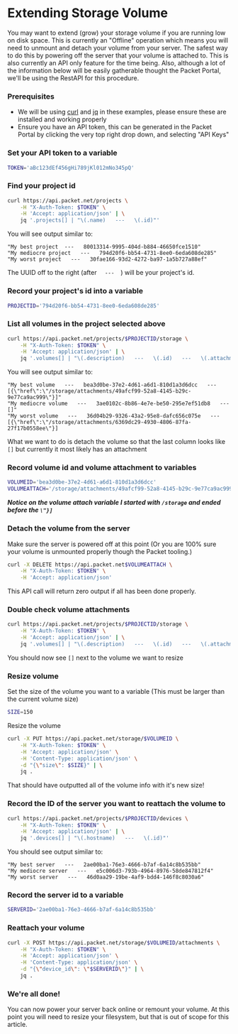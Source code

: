 <!--
<meta>
{
    "title":"Extending Blockstorage",
    "description":"Extending Storage Volume on Packet",
    "author":"Zalkar Ziiaidin",
    "github":"zalkar-z",
    "date": "2019/10/25",
    "email":"zak@packet.com",
    "tag":["Extending", "Storage", "Blockstorage"]
}
</meta>
-->

# Extending Storage Volume
You may want to extend (grow) your storage volume if you are running low on disk space. This is currently an "Offline" operation which means you will need to unmount and detach your volume from your server. The safest way to do this by powering off the server that your volume is attached to. This is also currently an API only feature for the time being. Also, although a lot of the information below will be easily gatherable thought the Packet Portal, we'll be using the RestAPI for this procedure.

### Prerequisites
* We will be using [curl](https://curl.haxx.se/) and [jq](https://stedolan.github.io/jq/) in these examples, please ensure these are installed and working properly
* Ensure you have an API token, this can be generated in the Packet Portal by clicking the very top right drop down, and selecting "API Keys"

### Set your API token to a variable
```bash
TOKEN='aBc123dEf456gHi789jKl012mNo345pQ'
```

### Find your project id
```bash
curl https://api.packet.net/projects \
    -H "X-Auth-Token: $TOKEN" \
    -H 'Accept: application/json' | \
    jq '.projects[] | "\(.name)   ---   \(.id)"'
```
You will see output similar to:
```
"My best project  ---   80013314-9995-404d-b884-46650fce1510"
"My mediocre project   ---   794d20f6-bb54-4731-8ee0-6eda608de285"
"My worst project   ---   30fae166-93d2-4272-ba97-1a5b727a88ef"
```
The UUID off to the right (after `   ---   `) will be your project's id.
### Record your project's id into a variable
```bash
PROJECTID='794d20f6-bb54-4731-8ee0-6eda608de285'
```

### List all volumes in the project selected above
```bash
curl https://api.packet.net/projects/$PROJECTID/storage \
    -H "X-Auth-Token: $TOKEN" \
    -H 'Accept: application/json' | \
    jq '.volumes[] | "\(.description)   ---   \(.id)   ---   \(.attachments)"'
```
You will see output similar to:
```
"My best volume   ---   bea3d0be-37e2-4d61-a6d1-810d1a3d6dcc   ---   [{\"href\":\"/storage/attachments/49afcf99-52a8-4145-b29c-9e77ca9ac999\"}]"
"My mediocre volume   ---   3ae0102c-8b86-4e7e-be50-295e7ef51db8   ---   []"
"My worst volume   ---   36d04b29-9326-43a2-95e8-dafc656c075e   ---   [{\"href\":\"/storage/attachments/6369dc29-4930-4806-87fa-27f17b0558ee\"}]
```
What we want to do is detach the volume so that the last column looks like `[]` but currently it most likely has an attachment

### Record volume id and volume attachment to variables
```bash
VOLUMEID='bea3d0be-37e2-4d61-a6d1-810d1a3d6dcc'
VOLUMEATTACH='/storage/attachments/49afcf99-52a8-4145-b29c-9e77ca9ac999'
```
***Notice on the volume attach variable I started with `/storage` and ended before the `\"}]`***

### Detach the volume from the server
Make sure the server is powered off at this point (Or you are 100% sure your volume is unmounted properly though the Packet tooling.)
```bash
curl -X DELETE https://api.packet.net$VOLUMEATTACH \
    -H "X-Auth-Token: $TOKEN" \
    -H 'Accept: application/json'
```
This API call will return zero output if all has been done properly.

### Double check volume attachments
```bash
curl https://api.packet.net/projects/$PROJECTID/storage \
    -H "X-Auth-Token: $TOKEN" \
    -H 'Accept: application/json' | \
    jq '.volumes[] | "\(.description)   ---   \(.id)   ---   \(.attachments)"'
```
You should now see `[]` next to the volume we want to resize

### Resize volume
Set the size of the volume you want to a variable (This must be larger than the current volume size)
```bash
SIZE=150
```
Resize the volume
```bash
curl -X PUT https://api.packet.net/storage/$VOLUMEID \
    -H "X-Auth-Token: $TOKEN" \
    -H 'Accept: application/json' \
    -H 'Content-Type: application/json' \
    -d "{\"size\": $SIZE}" | \
    jq .
```
That should have outputted all of the volume info with it's new size!

### Record the ID of the server you want to reattach the volume to
```bash
curl https://api.packet.net/projects/$PROJECTID/devices \
    -H "X-Auth-Token: $TOKEN" \
    -H 'Accept: application/json' | \
    jq '.devices[] | "\(.hostname)   ---   \(.id)"'
```
You should see output similar to:
```
"My best server   ---   2ae00ba1-76e3-4666-b7af-6a14c8b535bb"
"My mediocre server   ---   e5c006d3-793b-4964-8976-58de847812f4"
"My worst server   ---   46d0aa29-19be-4af9-bdd4-146f8c8030a6"
```

### Record the server id to a variable
```bash
SERVERID='2ae00ba1-76e3-4666-b7af-6a14c8b535bb'
```
### Reattach your volume
```bash 
curl -X POST https://api.packet.net/storage/$VOLUMEID/attachments \
    -H "X-Auth-Token: $TOKEN" \
    -H 'Accept: application/json' \
    -H 'Content-Type: application/json' \
    -d "{\"device_id\": \"$SERVERID\"}" | \
    jq .
```

### We're all done!
You can now power your server back online or remount your volume. At this point you will need to resize your filesystem, but that is out of scope for this article. 
